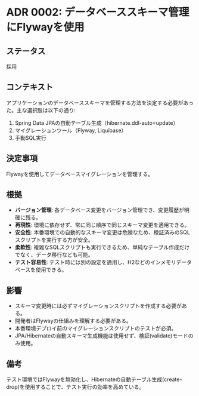 # ADR 0002: データベーススキーマ管理にFlywayを使用

## ステータス
採用

## コンテキスト
アプリケーションのデータベーススキーマを管理する方法を決定する必要があった。主な選択肢は以下の通り:
1. Spring Data JPAの自動テーブル生成（hibernate.ddl-auto=update）
2. マイグレーションツール（Flyway, Liquibase）
3. 手動SQL実行

## 決定事項
Flywayを使用してデータベースマイグレーションを管理する。

## 根拠
- **バージョン管理**: 各データベース変更をバージョン管理でき、変更履歴が明確に残る。
- **再現性**: 環境に依存せず、常に同じ順序で同じスキーマ変更を適用できる。
- **安全性**: 本番環境での自動的なスキーマ変更は危険なため、検証済みのSQLスクリプトを実行する方が安全。
- **柔軟性**: 複雑なSQLスクリプトも実行できるため、単純なテーブル作成だけでなく、データ移行なども可能。
- **テスト容易性**: テスト時には別の設定を適用し、H2などのインメモリデータベースを使用できる。

## 影響
- スキーマ変更時には必ずマイグレーションスクリプトを作成する必要がある。
- 開発者はFlywayの仕組みを理解する必要がある。
- 本番環境デプロイ前のマイグレーションスクリプトのテストが必須。
- JPA/Hibernateの自動スキーマ生成機能は使用せず、検証(validate)モードのみ使用。

## 備考
テスト環境ではFlywayを無効化し、Hibernateの自動テーブル生成(create-drop)を使用することで、テスト実行の効率を高めている。
